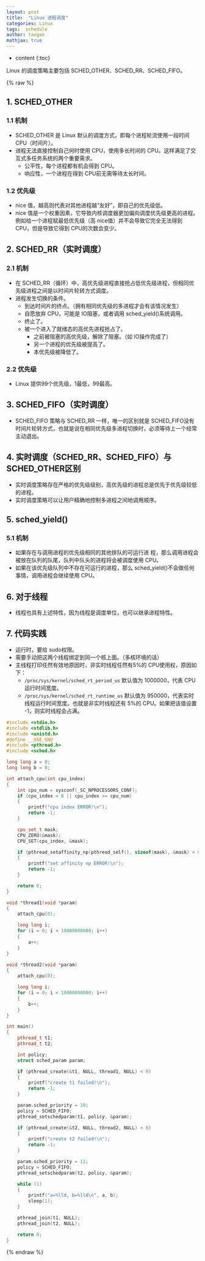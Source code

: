 ```yaml
---
layout: post
title:  "Linux 进程调度"
categories: Linux 
tags:  schedule
author: tangoo
mathjax: true
---
```


* content
{:toc}

Linux 的调度策略主要包括 SCHED_OTHER、SCHED_RR、SCHED_FIFO。





{% raw %}

## 1. SCHED_OTHER
### 1.1 机制

* SCHED_OTHER 是 Linux 默认的调度方式，即每个进程轮流使用一段时间 CPU（时间片）。
* 进程无法直接控制自己何时使用 CPU，使用多长时间的 CPU。这样满足了交互式多任务系统的两个重要需求。
  * 公平性，每个进程都有机会得到 CPU。
  * 响应性，一个进程在得到 CPU前无需等待太长时间。

### 1.2 优先级

* nice 值，越高则代表对其他进程越“友好”，即自己的优先级低。
* nice 值是一个权重因素，它导致内核调度器更加偏向调度优先级更高的进程。例如给一个进程赋最低优先级（高 nice值）并不会导致它完全无法得到 CPU，但是导致它得到 CPU的次数会变少。

## 2. SCHED_RR（实时调度）
### 2.1 机制

* 在 SCHED_RR（循环）中，高优先级进程直接抢占低优先级进程，但相同优先级进程之间是以时间片轮转方式调度。 
* 进程发生切换的条件。
  * 到达时间片的终点。（拥有相同优先级的多进程才会有该情况发生）
  * 自愿放弃 CPU，可能是 IO阻塞，或者调用 sched_yield()系统调用。
  * 终止了。
  * 被一个进入了就绪态的高优先进程抢占了。
    * 之前被阻塞的高优先级，解除了阻塞。（如 IO操作完成了）
    * 另一个进程的优先级被提高了。
    * 本优先级被降低了。

### 2.2 优先级

* Linux 提供99个优先级，1最低，99最高。

## 3. SCHED_FIFO（实时调度）
* SCHED_FIFO 策略与 SCHED_RR 一样，唯一的区别就是 SCHED_FIFO没有时间片轮转方式，也就是说在相同优先级多进程切换时，必须等待上一个经常主动退出。

## 4. 实时调度（SCHED_RR、SCHED_FIFO）与 SCHED_OTHER区别
* 实时调度策略存在严格的优先级级别，高优先级的进程总是优先于优先级较低的进程。
* 实时调度策略可以让用户精确地控制多进程之间地调用顺序。

## 5. sched_yield() 
### 5.1 机制

* 如果存在与调用进程的优先级相同的其他排队的可运行进 程，那么调用进程会被放在队列的队尾，队列中队头的进程将会被调度使用 CPU。
* 如果在该优先级队列中不存在可运行的进程，那么 sched_yield()不会做任何事情，调用进程会继续使用 CPU。

## 6. 对于线程

* 线程也具有上述特性，因为线程是调度单位，也可以继承进程特性。

## 7. 代码实践
* 运行时，要给 sudo权限。
* 需要手动把这两个线程绑定到同一个核上面。（多核环境的话）
* 主线程打印任然有效地原因时，非实时线程任然有5%的 CPU使用权，原因如下：
  * `/proc/sys/kernel/sched_rt_period_us` 默认值为 1000000，代表 CPU运行时间宽度。
  * `/proc/sys/kernel/sched_rt_runtime_us` 默认值为 950000，代表实时线程运行时间宽度。也就是非实时线程还有 5%的 CPU。如果把该值设置 -1，则实时线程会占满。 

```cpp
#include <stdio.h>
#include <stdlib.h>
#include <unistd.h>
#define __USE_GNU
#include <pthread.h>
#include <sched.h>

long long a = 0;
long long b = 0;

int attach_cpu(int cpu_index)
{
    int cpu_num = sysconf(_SC_NPROCESSORS_CONF);
    if (cpu_index < 0 || cpu_index >= cpu_num)
    {
        printf("cpu index ERROR!\n");
        return -1;
    }

    cpu_set_t mask;
    CPU_ZERO(&mask);
    CPU_SET(cpu_index, &mask);

    if (pthread_setaffinity_np(pthread_self(), sizeof(mask), &mask) < 0)
    {
        printf("set affinity np ERROR!\n");
        return -1;
    }

    return 0;
}

void *thread1(void *param)
{
    attach_cpu(0);

    long long i;
    for (i = 0; i < 10000000000; i++)
    {
        a++;
    }
}

void *thread2(void *param)
{
    attach_cpu(0);

    long long i;
    for (i = 0; i < 10000000000; i++)
    {
        b++;
    }
}

int main()
{
    pthread_t t1;
    pthread_t t2;

    int policy;
    struct sched_param param;

    if (pthread_create(&t1, NULL, thread1, NULL) < 0)
    {
        printf("create t1 failed!\n");
        return -1;
    }

    param.sched_priority = 10;
    policy = SCHED_FIFO;
    pthread_setschedparam(t1, policy, &param);

    if (pthread_create(&t2, NULL, thread2, NULL) < 0)
    {
        printf("create t2 failed!\n");
        return -1;
    }

    param.sched_priority = 11;
    policy = SCHED_FIFO;
    pthread_setschedparam(t2, policy, &param);

    while (1)
    {
        printf("a=%lld, b=%lld\n", a, b);
        sleep(1);
    }

    pthread_join(t1, NULL);
    pthread_join(t2, NULL);

    return 0;
}
```

{% endraw %}